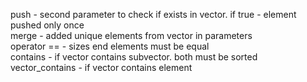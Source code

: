 push - second parameter to check if exists in vector. if true - element pushed only once <br>
merge - added unique elements from vector in parameters <br>
operator == - sizes end elements must be equal <br>
contains - if vector contains subvector. both must be sorted <br>
vector_contains - if vector contains element <br>
